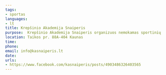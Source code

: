 ```yaml
---
tags:
- sportas
languages:
- lt
title: Krepšinio Akademija Snaiperis
purpose:  Krepšinio Akademija Snaiperis organizuos nemokamas sportinių žaidimų ir krepšinio treniruotes Ukrainos vaikams!
location: Taikos pr. 88A-404 Kaunas
time: 
phone: 
email: info@kasnaiperis.lt
date: 
urls:
- https://www.facebook.com/kasnaiperis/posts/4903486326403565
---
```

